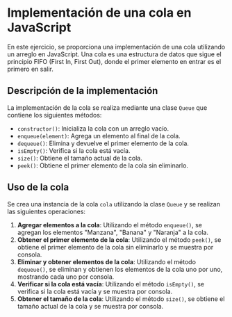 # Implementación de una cola en JavaScript

En este ejercicio, se proporciona una implementación de una cola utilizando un arreglo en JavaScript. Una cola es una estructura de datos que sigue el principio FIFO (First In, First Out), donde el primer elemento en entrar es el primero en salir.

## Descripción de la implementación

La implementación de la cola se realiza mediante una clase `Queue` que contiene los siguientes métodos:

- `constructor()`: Inicializa la cola con un arreglo vacío.
- `enqueue(element)`: Agrega un elemento al final de la cola.
- `dequeue()`: Elimina y devuelve el primer elemento de la cola.
- `isEmpty()`: Verifica si la cola está vacía.
- `size()`: Obtiene el tamaño actual de la cola.
- `peek()`: Obtiene el primer elemento de la cola sin eliminarlo.

## Uso de la cola

Se crea una instancia de la cola `cola` utilizando la clase `Queue` y se realizan las siguientes operaciones:

1. **Agregar elementos a la cola**: Utilizando el método `enqueue()`, se agregan los elementos "Manzana", "Banana" y "Naranja" a la cola.
2. **Obtener el primer elemento de la cola**: Utilizando el método `peek()`, se obtiene el primer elemento de la cola sin eliminarlo y se muestra por consola.
3. **Eliminar y obtener elementos de la cola**: Utilizando el método `dequeue()`, se eliminan y obtienen los elementos de la cola uno por uno, mostrando cada uno por consola.
4. **Verificar si la cola está vacía**: Utilizando el método `isEmpty()`, se verifica si la cola está vacía y se muestra por consola.
5. **Obtener el tamaño de la cola**: Utilizando el método `size()`, se obtiene el tamaño actual de la cola y se muestra por consola.
